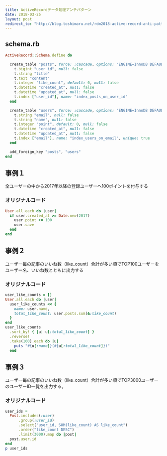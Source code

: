 ```yaml
---
title: ActiveRecordデータ処理アンチパターン
date: 2018-03-25
layout: post
redirect_to: "http://blog.toshimaru.net/rdm2018-active-record-anti-patterns/"
---
```


## schema.rb

```rb
ActiveRecord::Schema.define do

  create_table "posts", force: :cascade, options: "ENGINE=InnoDB DEFAULT CHARSET=utf8" do |t|
    t.bigint "user_id", null: false
    t.string "title"
    t.text "content"
    t.integer "like_count", default: 0, null: false
    t.datetime "created_at", null: false
    t.datetime "updated_at", null: false
    t.index ["user_id"], name: "index_posts_on_user_id"
  end

  create_table "users", force: :cascade, options: "ENGINE=InnoDB DEFAULT CHARSET=utf8" do |t|
    t.string "email", null: false
    t.string "name", null: false
    t.integer "point", default: 0, null: false
    t.datetime "created_at", null: false
    t.datetime "updated_at", null: false
    t.index ["email"], name: "index_users_on_email", unique: true
  end

  add_foreign_key "posts", "users"
end
```

## 事例１

全ユーザーの中から2017年以降の登録ユーザーへ100ポイントを付与する

### オリジナルコード

```rb
User.all.each do |user|
  if user.created_at >= Date.new(2017)
    user.point += 100
    user.save
  end
end
```

## 事例２

ユーザー毎の記事のいいね数（like_count）合計が多い順でTOP100ユーザーをユーザー名、いいね数とともに出力する

### オリジナルコード

```rb
user_like_counts = []
User.all.each do |user|
  user_like_counts << { 
    name: user.name,
    total_like_count: user.posts.sum(&:like_count)
  }
end
user_like_counts
  .sort_by! { |u| u[:total_like_count] }
  .reverse!
  .take(100).each do |u|
    puts "#{u[:name]}(#{u[:total_like_count]})"
  end
```

## 事例３

ユーザー毎の記事のいいね数（like_count）合計が多い順でTOP3000ユーザーのユーザーID一覧を出力する。

### オリジナルコード

```rb
user_ids = 
  Post.includes(:user)
      .group(:user_id)
      .select("user_id, SUM(like_count) AS like_count")
      .order("like_count DESC")
      .limit(3000).map do |post|
  post.user.id
end
p user_ids
```
